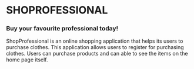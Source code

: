 # SHOPROFESSIONAL
### Buy your favourite professional today!

ShopProfessional is an online shopping application that helps its users to purchase clothes. This application allows users to register for purchasing clothes. Users can purchase products and can able to see the items on the home page itself.
